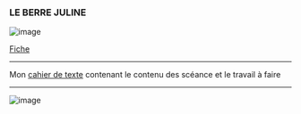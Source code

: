 ### LE BERRE JULINE 

![image](https://github.com/user-attachments/assets/4ea4016d-3da3-47f3-a7d2-0afbee6317a0)

[Fiche](./Doc/Fiche.md)
____________________________________________________________________________________________________________________________________
Mon [cahier de texte](https://ericecmorlaix.github.io/1SI_2024-2025/) contenant le contenu des scéance et le travail à faire 
____________________________________________________________________________________________________________________________________
![image](https://static.wixstatic.com/media/557f79_7cbdd28074e84e4882ec9314f46d5fb0~mv2.jpeg/v1/fill/w_1024,h_768,al_c,q_90/557f79_7cbdd28074e84e4882ec9314f46d5fb0~mv2.webp)

